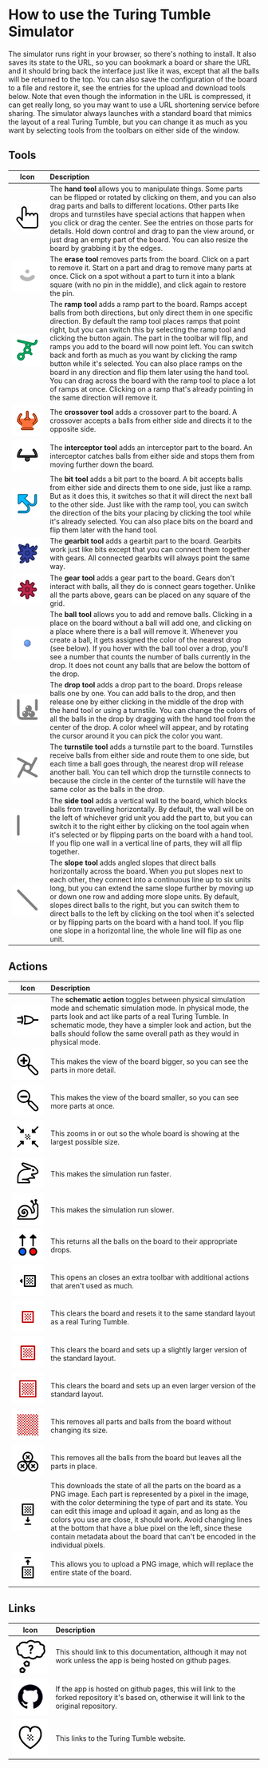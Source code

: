 How to use the Turing Tumble Simulator
======================================

The simulator runs right in your browser, so there's nothing to install. It also saves its state to the URL, so you can bookmark a board or share the URL and it should bring back the interface just like it was, except that all the balls will be returned to the top. You can also save the configuration of the board to a file and restore it, see the entries for the upload and download tools below. Note that even though the information in the URL is compressed, it can get really long, so you may want to use a URL shortening service before sharing. The simulator always launches with a standard board that mimics the layout of a real Turing Tumble, but you can change it as much as you want by selecting tools from the toolbars on either side of the window.

Tools
-----

&nbsp;&nbsp;&nbsp;&nbsp;Icon&nbsp;&nbsp;&nbsp;&nbsp; | Description
---------------------------------------------------- | :----------
<img src="images/usage/hand.png"/> | The **hand tool** allows you to manipulate things. Some parts can be flipped or rotated by clicking on them, and you can also drag parts and balls to different locations. Other parts like drops and turnstiles have special actions that happen when you click or drag the center. See the entries on those parts for details. Hold down control and drag to pan the view around, or just drag an empty part of the board. You can also resize the board by grabbing it by the edges.
<img src="images/usage/PartLocation-t.png"/> | The **erase tool** removes parts from the board. Click on a part to remove it. Start on a part and drag to remove many parts at once. Click on a spot without a part to turn it into a blank square (with no pin in the middle), and click again to restore the pin.
<img src="images/usage/Ramp-t.png"/> | The **ramp tool** adds a ramp part to the board. Ramps accept balls from both directions, but only direct them in one specific direction. By default the ramp tool places ramps that point right, but you can switch this by selecting the ramp tool and clicking the button again. The part in the toolbar will flip, and ramps you add to the board will now point left. You can switch back and forth as much as you want by clicking the ramp button while it's selected. You can also place ramps on the board in any direction and flip them later using the hand tool. You can drag across the board with the ramp tool to place a lot of ramps at once. Clicking on a ramp that's already pointing in the same direction will remove it.
<img src="images/usage/Crossover-t.png"/> | The **crossover tool** adds a crossover part to the board. A crossover accepts a balls from either side and directs it to the opposite side.
<img src="images/usage/Interceptor-t.png"/> | The **interceptor tool** adds an interceptor part to the board. An interceptor catches balls from either side and stops them from moving further down the board.
<img src="images/usage/Bit-t.png"/> | The **bit tool** adds a bit part to the board. A bit accepts balls from either side and directs them to one side, just like a ramp. But as it does this, it switches so that it will direct the next ball to the other side. Just like with the ramp tool, you can switch the direction of the bits your placing by clicking the tool while it's already selected. You can also place bits on the board and flip them later with the hand tool.
<img src="images/usage/Gearbit-t.png"/> | The **gearbit tool** adds a gearbit part to the board. Gearbits work just like bits except that you can connect them together with gears. All connected gearbits will always point the same way.
<img src="images/usage/Gear-t.png"/> | The **gear tool** adds a gear part to the board. Gears don't interact with balls, all they do is connect gears together. Unlike all the parts above, gears can be placed on any square of the grid.
<img src="images/usage/Ball-m.png"/> | The **ball tool** allows you to add and remove balls. Clicking in a place on the board without a ball will add one, and clicking on a place where there is a ball will remove it. Whenever you create a ball, it gets assigned the color of the nearest drop (see below). If you hover with the ball tool over a drop, you'll see a number that counts the number of balls currently in the drop. It does not count any balls that are below the bottom of the drop.
<img src="images/usage/Drop-t.png"/> | The **drop tool** adds a drop part to the board. Drops release balls one by one. You can add balls to the drop, and then release one by either clicking in the middle of the drop with the hand tool or using a turnstile. You can change the colors of all the balls in the drop by dragging with the hand tool from the center of the drop. A color wheel will appear, and by rotating the cursor around it you can pick the color you want.
<img src="images/usage/Turnstile-t.png"/> | The **turnstile tool** adds a turnstile part to the board. Turnstiles receive balls from either side and route them to one side, but each time a ball goes through, the nearest drop will release another ball. You can tell which drop the turnstile connects to because the circle in the center of the turnstile will have the same color as the balls in the drop.
<img src="images/usage/Side-t.png"/> | The **side tool** adds a vertical wall to the board, which blocks balls from travelling horizontally. By default, the wall will be on the left of whichever grid unit you add the part to, but you can switch it to the right either by clicking on the tool again when it's selected or by flipping parts on the board with a hand tool. If you flip one wall in a vertical line of parts, they will all flip together.
<img src="images/usage/Slope-t.png"/> | The **slope tool** adds angled slopes that direct balls horizontally across the board. When you put slopes next to each other, they connect into a continuous line up to six units long, but you can extend the same slope further by moving up or down one row and adding more slope units. By default, slopes direct balls to the right, but you can switch them to direct balls to the left by clicking on the tool when it's selected or by flipping parts on the board with a hand tool. If you flip one slope in a horizontal line, the whole line will flip as one unit.


Actions
-------

&nbsp;&nbsp;&nbsp;&nbsp;Icon&nbsp;&nbsp;&nbsp;&nbsp; | Description
---------------------------------------------------- | :----------
<img src="images/usage/schematic.png"/> | The **schematic action** toggles between physical simulation mode and schematic simulation mode. In physical mode, the parts look and act like parts of a real Turing Tumble. In schematic mode, they have a simpler look and action, but the balls should follow the same overall path as they would in physical mode.
<img src="images/usage/zoomin.png"/> | This makes the view of the board bigger, so you can see the parts in more detail.
<img src="images/usage/zoomout.png"/> | This makes the view of the board smaller, so you can see more parts at once.
<img src="images/usage/zoomtofit.png"/> | This zooms in or out so the whole board is showing at the largest possible size.
<img src="images/usage/faster.png"/> | This makes the simulation run faster.
<img src="images/usage/slower.png"/> | This makes the simulation run slower.
<img src="images/usage/return.png"/> | This returns all the balls on the board to their appropriate drops.
<img src="images/usage/board-drawer.png"/> | This opens an closes an extra toolbar with additional actions that aren't used as much.
<img src="images/usage/board-small.png"/> | This clears the board and resets it to the same standard layout as a real Turing Tumble.
<img src="images/usage/board-medium.png"/> | This clears the board and sets up a slightly larger version of the standard layout.
<img src="images/usage/board-large.png"/> | This clears the board and sets up an even larger version of the standard layout.
<img src="images/usage/board-clear.png"/> | This removes all parts and balls from the board without changing its size.
<img src="images/usage/clear-balls.png"/> | This removes all the balls from the board but leaves all the parts in place.
<img src="images/usage/download.png"/> | This downloads the state of all the parts on the board as a PNG image. Each part is represented by a pixel in the image, with the color determining the type of part and its state. You can edit this image and upload it again, and as long as the colors you use are close, it should work. Avoid changing lines at the bottom that have a blue pixel on the left, since these contain metadata about the board that can't be encoded in the individual pixels.
<img src="images/usage/upload.png"/> | This allows you to upload a PNG image, which will replace the entire state of the board.

Links
-----

&nbsp;&nbsp;&nbsp;&nbsp;Icon&nbsp;&nbsp;&nbsp;&nbsp; | Description
---------------------------------------------------- | :----------
<img src="images/usage/help.png"/> | This should link to this documentation, although it may not work unless the app is being hosted on github pages.
<img src="images/usage/octocat.png"/> | If the app is hosted on github pages, this will link to the forked repository it's based on, otherwise it will link to the original repository.
<img src="images/usage/heart.png"/> | This links to the Turing Tumble website.






